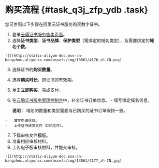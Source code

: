 # 购买流程 {#task_q3j_zfp_ydb .task}

您可参照以下步骤在阿里云证书服务购买数字证书。

1.   登录[云盾证书服务售卖页面](https://common-buy-intl.aliyun.com/?commodityCode=cas_intl#/buy)。 
2.   选择**证书类型**、**证书品牌**、**保护类型**（需绑定的域名类型），及需要绑定的**域名个数**。 

    ![](http://static-aliyun-doc.oss-cn-hangzhou.aliyuncs.com/assets/img/13561/4176_zh-CN.png)

3.   选择证书的**购买数量**。 
4.   选择**购买时长**，即证书的有效期。 
5.   单击**立即购买**，完成支付。 
6.   在[云盾证书服务管理控制台](https://yundun.console.aliyun.com/?p=cas#/)中，补全证书订单信息。 
    -   填写绑定域名信息。

        **说明：** 域名的数量和类型需要与已购买的证书订单保持一致。

    -   填写申请信息。
    -   上传证书请求文件（CSR文件）。
7.   下载审核文件模版。 
8.   准备相应审核材料。 
9.   上传电子版审核材料，并提交审核。 

    ![](http://static-aliyun-doc.oss-cn-hangzhou.aliyuncs.com/assets/img/13561/4177_zh-CN.jpg)


